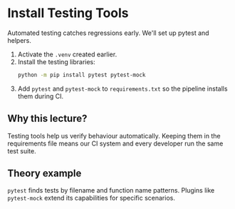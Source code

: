 # Install Testing Tools
Automated testing catches regressions early. We'll set up pytest and helpers.


1. Activate the `.venv` created earlier.
2. Install the testing libraries:
   ```bash
   python -m pip install pytest pytest-mock
   ```
3. Add `pytest` and `pytest-mock` to `requirements.txt` so the pipeline installs
   them during CI.

## Why this lecture?

Testing tools help us verify behaviour automatically. Keeping them in the
requirements file means our CI system and every developer run the same test
suite.
## Theory example
`pytest` finds tests by filename and function name patterns. Plugins like `pytest-mock` extend its capabilities for specific scenarios.
